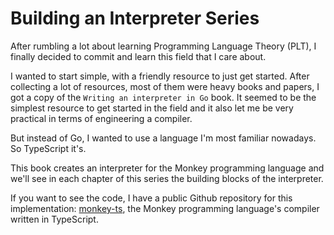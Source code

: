 # Building an Interpreter Series

After rumbling a lot about learning Programming Language Theory (PLT), I finally decided to commit and learn this field that I care about.

I wanted to start simple, with a friendly resource to just get started. After collecting a lot of resources, most of them were heavy books and papers, I got a copy of the `Writing an interpreter in Go` book. It seemed to be the simplest resource to get started in the field and it also let me be very practical in terms of engineering a compiler.

But instead of Go, I wanted to use a language I'm most familiar nowadays. So TypeScript it's.

This book creates an interpreter for the Monkey programming language and we'll see in each chapter of this series the building blocks of the interpreter.

If you want to see the code, I have a public Github repository for this implementation: [monkey-ts](https://github.com/leandrotk/monkey-ts), the Monkey programming language's compiler written in TypeScript.
